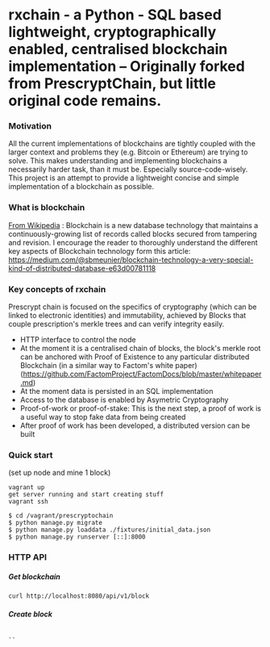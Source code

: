 # rxchain - a Python - SQL based lightweight, cryptographically enabled, centralised blockchain implementation – Originally forked from PrescryptChain, but little original code remains.

### Motivation
All the current implementations of blockchains are tightly coupled with the larger context and problems they (e.g. Bitcoin or Ethereum) are trying to solve. This makes understanding and implementing blockchains a necessarily harder task, than it must be. Especially source-code-wisely. This project is an attempt to provide a lightweight concise and simple implementation of a blockchain as possible.


### What is blockchain
[From Wikipedia](https://en.wikipedia.org/wiki/Blockchain_(database)) : Blockchain is a new database technology that maintains a continuously-growing list of records called blocks secured from tampering and revision. I encourage the reader to thoroughly understand the different key aspects of Blockchain technology form this article: https://medium.com/@sbmeunier/blockchain-technology-a-very-special-kind-of-distributed-database-e63d00781118

### Key concepts of rxchain
 Prescrypt chain is focused on the specifics of cryptography (which can be linked to electronic identities) and immutability, achieved by Blocks that couple prescription's merkle trees and can verify integrity easily.
* HTTP interface to control the node
* At the moment it is a centralised chain of blocks, the block's merkle root can be anchored with Proof of Existence to any particular distributed Blockchain (in a similar way to Factom's white paper) (https://github.com/FactomProject/FactomDocs/blob/master/whitepaper.md)
* At the moment data is persisted in an SQL implementation
* Access to the database is enabled by Asymetric Cryptography
* Proof-of-work or proof-of-stake: This is the next step, a proof of work is a useful way to stop fake data from being created
* After proof of work has been developed, a distributed version can be built

### Quick start
(set up node and mine 1 block)
```
vagrant up
get server running and start creating stuff
vagrant ssh

$ cd /vagrant/prescryptochain
$ python manage.py migrate
$ python manage.py loaddata ./fixtures/initial_data.json
$ python manage.py runserver [::]:8000
```



### HTTP API
##### Get blockchain
```
curl http://localhost:8080/api/v1/block
```
##### Create block
```

``
